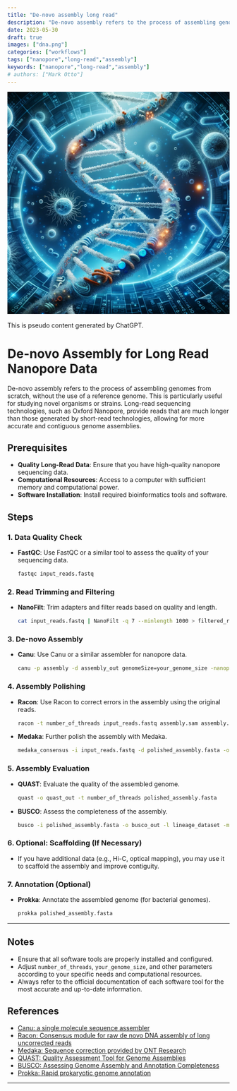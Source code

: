 ```yaml
---
title: "De-novo assembly long read"
description: "De-novo assembly refers to the process of assembling genomes from scratch, without the use of a reference genome."
date: 2023-05-30
draft: true
images: ["dna.png"]
categories: ["workflows"]
tags: ["nanopore","long-read","assembly"]
keywords: ["nanopore","long-read","assembly"]
# authors: ["Mark Otto"]
---
```


![Bootstrap 5 3](dna.png)
<div class="alert alert-danger" role="alert">
  This is pseudo content generated by ChatGPT.
</div>

# De-novo Assembly for Long Read Nanopore Data

De-novo assembly refers to the process of assembling genomes from scratch, without the use of a reference genome. This is particularly useful for studying novel organisms or strains. Long-read sequencing technologies, such as Oxford Nanopore, provide reads that are much longer than those generated by short-read technologies, allowing for more accurate and contiguous genome assemblies.

## Prerequisites

- **Quality Long-Read Data**: Ensure that you have high-quality nanopore sequencing data.
- **Computational Resources**: Access to a computer with sufficient memory and computational power.
- **Software Installation**: Install required bioinformatics tools and software.

## Steps

### 1. Data Quality Check

- **FastQC**: Use FastQC or a similar tool to assess the quality of your sequencing data.

  ```bash
  fastqc input_reads.fastq
  ```

### 2. Read Trimming and Filtering

- **NanoFilt**: Trim adapters and filter reads based on quality and length.

  ```bash
  cat input_reads.fastq | NanoFilt -q 7 --minlength 1000 > filtered_reads.fastq
  ```

### 3. De-novo Assembly

- **Canu**: Use Canu or a similar assembler for nanopore data.

  ```bash
  canu -p assembly -d assembly_out genomeSize=your_genome_size -nanopore-raw filtered_reads.fastq
  ```

### 4. Assembly Polishing

- **Racon**: Use Racon to correct errors in the assembly using the original reads.

  ```bash
  racon -t number_of_threads input_reads.fastq assembly.sam assembly.fasta > polished_assembly.fasta
  ```

- **Medaka**: Further polish the assembly with Medaka.

  ```bash
  medaka_consensus -i input_reads.fastq -d polished_assembly.fasta -o medaka_out -t number_of_threads -m r941_min_high_g360
  ```

### 5. Assembly Evaluation

- **QUAST**: Evaluate the quality of the assembled genome.

  ```bash
  quast -o quast_out -t number_of_threads polished_assembly.fasta
  ```

- **BUSCO**: Assess the completeness of the assembly.

  ```bash
  busco -i polished_assembly.fasta -o busco_out -l lineage_dataset -m genome
  ```

### 6. Optional: Scaffolding (If Necessary)

- If you have additional data (e.g., Hi-C, optical mapping), you may use it to scaffold the assembly and improve contiguity.

### 7. Annotation (Optional)

- **Prokka**: Annotate the assembled genome (for bacterial genomes).

  ```bash
  prokka polished_assembly.fasta
  ```

---

## Notes

- Ensure that all software tools are properly installed and configured.
- Adjust `number_of_threads`, `your_genome_size`, and other parameters according to your specific needs and computational resources.
- Always refer to the official documentation of each software tool for the most accurate and up-to-date information.

## References

- [Canu: a single molecule sequence assembler](https://github.com/marbl/canu)
- [Racon: Consensus module for raw de novo DNA assembly of long uncorrected reads](https://github.com/isovic/racon)
- [Medaka: Sequence correction provided by ONT Research](https://github.com/nanoporetech/medaka)
- [QUAST: Quality Assessment Tool for Genome Assemblies](http://quast.sourceforge.net/quast)
- [BUSCO: Assessing Genome Assembly and Annotation Completeness](https://busco.ezlab.org/)
- [Prokka: Rapid prokaryotic genome annotation](https://github.com/tseemann/prokka)

---

